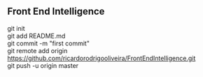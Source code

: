 ## Front End Intelligence

git init  
git add README.md  
git commit -m "first commit"  
git remote add origin https://github.com/ricardorodrigooliveira/FrontEndIntelligence.git  
git push -u origin master  
